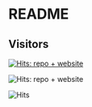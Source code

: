# README

## Visitors

[![Hits: repo + website](https://hits.sh/thefolle.github.io.svg)](https://hits.sh/thefolle.github.io/)

![Hits: repo + website](https://counter.itjustbong.workers.dev/visit?url=thefolle.github.io&type=svg&text=hits&bgcolor=rgb(10,100,10))

![Hits](https://api.visitor.plantree.me/visitor-badge/pv?namespace=thefolle.github.io)

